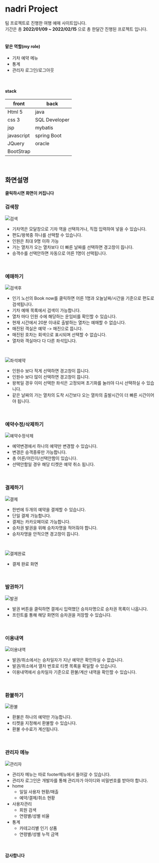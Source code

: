 # nadri Project

팀 프로젝트로 진행한 여행 예매 사이트입니다.   
기간은 총 **2022/01/09 ~ 2022/02/15** 으로 총 한달간 진행된 프로젝트 입니다.  
</br>

#### 맡은 역할(my role)
+ 기차 예약 메뉴
+ 통계
+ 관리자 로그인/로그아웃
</br>

#### stack

|front|back   |
|-----|-------|
|Html 5 |java   |
|css 3 |SQL Developer |
|jsp  |mybatis|
|javascript|spring Boot|
|JQuery|oracle|
|BootStrap|

</br>
  
  

## 화면설명
#### 클릭하시면 화면이 커집니다
  
  
### 검색창
![검색](https://user-images.githubusercontent.com/92537000/155129274-09f64fb6-04b9-4a9b-bdf5-09722c321943.gif)

+ 기차역은 모달창으로 기차 역을 선택하거나, 직접 입력하여 넣을 수 있습니다.
+ 편도/왕복중 하나를 선택할 수 있습니다.
+ 인원은 최대 9명 이하 가능
+ 가는 열차가 오는 열차보다 더 빠른 날짜를 선택하면 경고창이 뜹니다.
+ 승객수를 선택안하면 자동으로 어른 1명이 선택됩니다.
  
</br>
  
### 예매하기
![검색후](https://user-images.githubusercontent.com/92537000/155130084-313de715-b02e-4f90-8a1b-44677c45e5dd.gif)

+ 인기 노선의 Book now를 클릭하면 어른 1명과 오늘날짜/시간을 기준으로 편도로 검색됩니다.
+ 기차 예매 목록에서 검색이 가능합니다.
+ 열차 마다 인원 수에 해당하는 운임비를 확인할 수 있습니다.
+ 현재 시간에서 20분 이내로 출발하는 열차는 예매할 수 없습니다.
+ 매진된 객실은 예약 -> 매진으로 뜹니다.
+ 매진된 호차는 회색으로 표시되며 선택할 수 없습니다.
+ 열차와 객실마다 다 다른 좌석입니다.
  
</br>
  
![좌석예약](https://user-images.githubusercontent.com/92537000/155130838-f92b7603-93a0-486d-954a-8588a66b0d41.gif)

+ 인원수 보다 적게 선택하면 경고창이 뜹니다.
+ 인원수 보다 많이 선택하면 경고창이 뜹니다.
+ 왕복일 경우 이미 선택한 좌석은 고정되며 초기화를 눌러야 다시 선택하실 수 있습니다.
+ 같은 날짜의 가는 열차의 도착 시간보다 오는 열차의 출발시간이 더 빠른 시간이어야 됩니다. 
  
</br>
  
### 예약수정/삭제하기

![예약수정삭제](https://user-images.githubusercontent.com/92537000/155131463-ee32b24d-dd13-413b-b4bc-450cffe690b6.gif)

+ 예약변경에서 하나의 예약만 변경할 수 있습니다.
+ 변경은 승객종류만 가능합니다.
+ 총 어른/어린이/선택안함이 있습니다.
+ 선택안함일 경우 해당 티켓은 예약 취소 됩니다.
  
</br>
  
### 결제하기

![결제](https://user-images.githubusercontent.com/92537000/155131781-cda70252-1225-4645-899a-c96aaa973e6b.gif)

+ 한번에 두개의 예약을 결제할 수 있습니다.
+ 단일 결제 가능합니다.
+ 결제는 카카오페이로 가능합니다.
+ 승차권 발권을 위해 승차자명을 적어줘야 합니다.
+ 승차자명을 안적으면 경고창이 뜹니다.
  
</br>
  
![결제완료](https://user-images.githubusercontent.com/92537000/155132085-5067a89f-5334-449e-9861-cb9cfabf33fc.gif)

+ 결제 완료 화면
  
</br>
  
### 발권하기

![발권](https://user-images.githubusercontent.com/92537000/155132274-e421209b-4ecf-4e17-b0a4-863368dca0f9.gif)

+ 발권 버튼을 클릭하면 결제시 입력했던 승차자명으로 승차권 목록이 나옵니다.
+ 프린트를 통해 해당 화면의 승차권을 저장할 수 있습니다.
  
</br>
  
### 이용내역

![이용내역](https://user-images.githubusercontent.com/92537000/155289486-0e1a28fd-d148-4a48-b1d7-9d1fe72a77e6.gif)

+ 발권/취소에서는 승차일자가 지난 예약은 확인하실 수 없습니다.
+ 발권/취소에서 열차 번호로 티켓 목록을 확일할 수 있습니다.
+ 이용내역에서 승차일자 기준으로 환불/계산 내역을 확인할 수 있습니다.
  
</br>
  
### 환불하기

![환불](https://user-images.githubusercontent.com/92537000/155289495-c46615c9-4c63-4617-a872-4edfdd3a676d.gif)
  
+ 환불은 하나의 예약만 가능합니다.
+ 티켓을 지정해서 환불할 수 있습니다.
+ 환불 수수료가 계산됩니다.

</br>
  
### 관리자 메뉴

![관리자](https://user-images.githubusercontent.com/92537000/155132488-13842a56-a836-4d3e-8388-ec3bbc3403c5.gif)

+ 관리자 메뉴는 따로 footer메뉴에서 들어갈 수 있습니다.
+ 관리자 로그인은 개발자를 통해 관리자가 아이디와 비밀번호를 받아야 합니다.
+ home
    + 일일 사용자 현황/매출
    + 예약/결제/취소 현황
+ 사용자관리 
    + 회원 검색
    + 연령별/성별 비율
+ 통계
    + 카테고리별 인기 상품
    + 연령별/성별 누적 금액

</br>
  
#### 감사합니다
